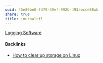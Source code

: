 ```yaml
---
uuid: 45e80be0-f479-49ef-992b-493aecce88ab
share: true
title: journalctl
---
```

[Logging Software](../5290adb2-42d8-4884-9094-e99d4ad46e77)

#### Backlinks

* [How to clear up storage on Linux](/8e763366-4c9a-4546-9a28-f80420dbddfc)